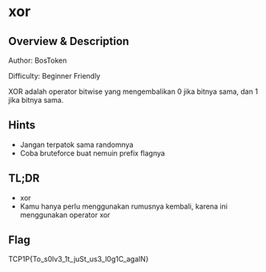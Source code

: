 # xor

## Overview & Description

Author: BosToken

Difficulty: Beginner Friendly

XOR adalah operator bitwise yang mengembalikan 0 jika bitnya sama, dan 1 jika bitnya sama.

## Hints
- Jangan terpatok sama randomnya
- Coba bruteforce buat nemuin prefix flagnya

## TL;DR
- xor
- Kamu hanya perlu menggunakan rumusnya kembali, karena ini menggunakan operator xor

## Flag
TCP1P{To_s0lv3_1t_juSt_us3_l0g1C_agalN}